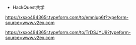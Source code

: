 
* HackQuest共学

https://xsxo494365r.typeform.com/to/emnlup6t?typeform-source=www.v2ex.com


https://xsxo494365r.typeform.com/to/TrDSJYU9?typeform-source=www.v2ex.com